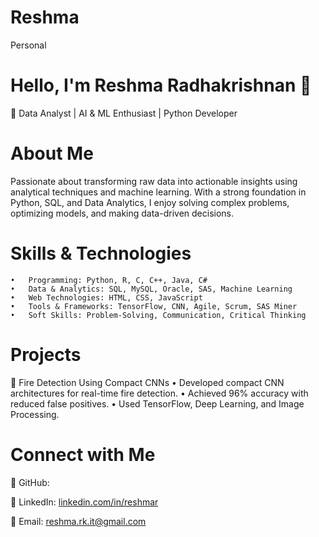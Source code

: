 # Reshma
Personal
# Hello, I'm Reshma Radhakrishnan 👋

🔹 Data Analyst | AI & ML Enthusiast | Python Developer

# About Me

Passionate about transforming raw data into actionable insights using analytical techniques and machine learning. With a strong foundation in Python, SQL, and Data Analytics, I enjoy solving complex problems, optimizing models, and making data-driven decisions.

# Skills & Technologies

	•	Programming: Python, R, C, C++, Java, C#
	•	Data & Analytics: SQL, MySQL, Oracle, SAS, Machine Learning
	•	Web Technologies: HTML, CSS, JavaScript
	•	Tools & Frameworks: TensorFlow, CNN, Agile, Scrum, SAS Miner
	•	Soft Skills: Problem-Solving, Communication, Critical Thinking

# Projects

📌 Fire Detection Using Compact CNNs
	•	Developed compact CNN architectures for real-time fire detection.
	•	Achieved 96% accuracy with reduced false positives.
	•	Used TensorFlow, Deep Learning, and Image Processing.

# Connect with Me

🔗 GitHub:  

🔗 LinkedIn:  [linkedin.com/in/reshmar](http://linkedin.com/in/reshma-radhakrishnan-aa2781243)

📧 Email: reshma.rk.it@gmail.com
